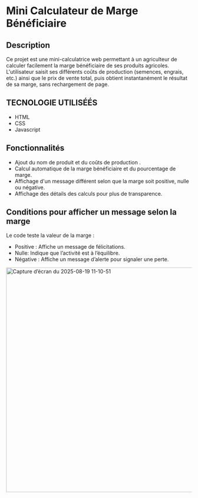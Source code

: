 # Mini Calculateur de Marge Bénéficiaire

## Description
Ce projet est une mini-calculatrice web permettant à un agriculteur de calculer facilement la marge bénéficiaire de ses produits agricoles. L'utilisateur saisit ses différents coûts de production (semences, engrais, etc.) ainsi que le prix de vente total, puis obtient instantanément le résultat de sa marge, sans rechargement de page.

## TECNOLOGIE UTILISÉÉS
- HTML
- CSS
- Javascript

## Fonctionnalités
- Ajout du nom de produit et du coûts de production .
- Calcul automatique de la marge bénéficiaire et du pourcentage de marge.
- Affichage d'un message différent selon que la marge soit positive, nulle ou négative.
- Affichage des détails des calculs pour plus de transparence.

## Conditions pour afficher un message selon la marge
Le code teste la valeur de la marge :
- Positive : Affiche un message de félicitations.
- Nulle: Indique que l’activité est à l’équilibre.
- Négative : Affiche un message d’alerte pour signaler une perte.

<img width="737" height="610" alt="Capture d’écran du 2025-08-19 11-10-51" src="https://github.com/user-attachments/assets/05115de7-e14f-4a13-a19a-b45d0812cb81" />
